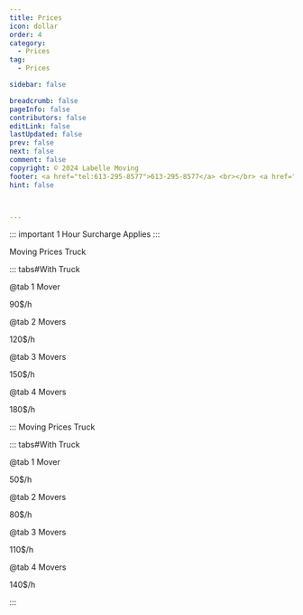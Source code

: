 ```yaml
---
title: Prices
icon: dollar
order: 4
category:
  - Prices
tag:
  - Prices

sidebar: false

breadcrumb: false
pageInfo: false
contributors: false
editLink: false
lastUpdated: false
prev: false
next: false
comment: false
copyright: © 2024 Labelle Moving
footer: <a href="tel:613-295-8577">613-295-8577</a> <br></br> <a href="mailto:info@labellemoving.com">info@labellemoving.com</a>
hint: false



---
```


::: important 1 Hour Surcharge Applies 
:::

 Moving Prices <Badge text="With" type="tip"/> Truck

::: tabs#With Truck

@tab 1 Mover

90$/h

@tab 2 Movers

120$/h

@tab 3 Movers

150$/h

@tab 4 Movers

180$/h

:::
 Moving Prices <Badge text="Without" type="danger"/> Truck

::: tabs#With Truck

@tab 1 Mover

50$/h

@tab 2 Movers

80$/h

@tab 3 Movers

110$/h

@tab 4 Movers

140$/h

:::